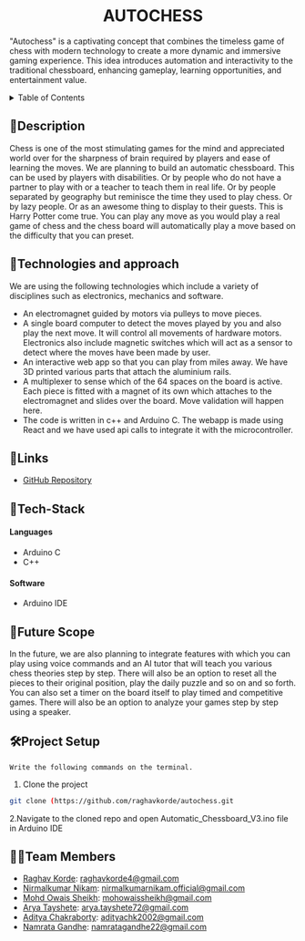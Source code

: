 <h1 align="center">AUTOCHESS<br>
  </h1>

"Autochess" is a captivating concept that combines the timeless game of chess with modern technology to create a more dynamic and immersive gaming experience. This  idea introduces automation and interactivity to the traditional chessboard, enhancing gameplay, learning opportunities, and entertainment value. 

<details>
<summary>Table of Contents</summary>

- [Description](#description)
- [Links](#links)
- [Tech Stack](#tech-stack)

- [Future Scope](#future-scope)

- [Project Setup](#project-setup)

- [Team Members](#team-members)


</details>




## 📝Description

Chess is one of the most stimulating games for the mind and appreciated world over for the sharpness of brain required by players and ease of learning the moves. We are planning to build an automatic chessboard. This can be used by players with disabilities. Or by people who do not have a partner to play with or a teacher to teach them in real life. Or by people separated by geography but reminisce the time they used to play chess. Or by lazy people. Or as an awesome thing to display to their guests. This is Harry Potter come true. You can play any move as you would play a real game of chess and the chess board will automatically play a move based on the difficulty that you can preset.


## 🤖Technologies and approach
We are using the following technologies which include a variety of disciplines such as electronics, mechanics and software. 
- An electromagnet guided by motors via pulleys to move pieces. 
- A single board computer to detect the moves played by you and also play the next move. It will control all movements of hardware motors. Electronics also include magnetic switches which will act as a sensor to detect where the moves have been made by user. 
- An interactive web app so that you can play from miles away. We have 3D printed various parts that attach the aluminium rails. 
- A multiplexer to sense which of the 64 spaces on the board is active. Each piece is fitted with a magnet of its own which attaches to the electromagnet and slides over the board. Move validation will happen here.
- The code is written in c++ and Arduino C. The webapp is made using React and we have used api calls to integrate it with the microcontroller.







## 🔗Links

- [GitHub Repository](https://github.com/raghavkorde/autochess/tree/main/Automatic_Chessboard_V3)






## 🤖Tech-Stack


#### Languages
- Arduino C
- C++



#### Software
- Arduino IDE












## 🔮Future Scope



In the future, we are also planning to integrate features with which you can play using voice commands and an AI tutor that will teach you various chess theories step by step. There will also be an option to reset all the pieces to their original position, play the daily puzzle and so on and so forth. You can also set a timer on the board itself to play timed and competitive games. There will also be an option to analyze your games step by step using a speaker. 



## 🛠Project Setup


`Write the following commands on the terminal.`


1. Clone the project

```bash
git clone (https://github.com/raghavkorde/autochess.git
```

2.Navigate to the cloned repo and open Automatic_Chessboard_V3.ino file in Arduino IDE





## 👨‍💻Team Members


- [Raghav Korde](https://github.com/raghavkorde): raghavkorde4@gmail.com
- [Nirmalkumar Nikam](https://github.com/nirmalkumarnikam): nirmalkumarnikam.official@gmail.com
- [Mohd Owais Sheikh](https://github.com/Owaiz13): mohowaissheikh@gmail.com
- [Arya Tayshete](https://github.com/xoaryaa): arya.tayshete72@gmail.com
- [Aditya Chakraborty](https:/github.com/Adityachk2002): adityachk2002@gmail.com
- [Namrata Gandhe](https://github.com/namratagandhe): namratagandhe22@gmail.com





